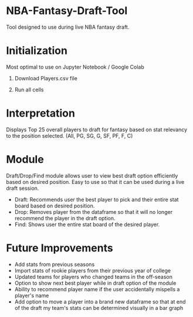 # NBA-Fantasy-Draft-Tool
Tool designed to use during live NBA fantasy draft.

# Initialization
Most optimal to use on Jupyter Notebook / Google Colab

1) Download Players.csv file

2) Run all cells

# Interpretation
Displays Top 25 overall players to draft for fantasy based on stat relevancy to the position selected. (All, PG, SG, G, SF, PF, F, C)

# Module
Draft/Drop/Find module allows user to view best draft option efficiently based on desired position. Easy to use so that it can be used during a live draft session.

  - Draft: Recommends user the best player to pick and their entire stat board based on desired position. 
  - Drop: Removes player from the dataframe so that it will no longer recommend the player in the draft option.
  - Find: Shows user the entire stat board of the desired player.
  
# Future Improvements

- Add stats from previous seasons
- Import stats of rookie players from their previous year of college
- Updated teams for players who changed teams in the off-season
- Option to show next best player while in draft option of the module
- Ability to recommend player name if the user accidentally mispells a player's name
- Add option to move a player into a brand new dataframe so that at end of the draft my team's stats can be determined visually in a bar graph



